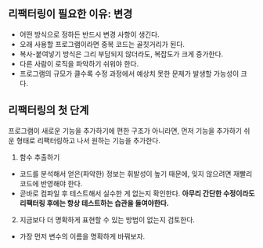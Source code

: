 ## 리팩터링이 필요한 이유: **변경**

- 어떤 방식으로 정하든 반드시 변경 사항이 생긴다.
- 오래 사용할 프로그램이라면 중복 코드는 골칫거리가 된다.
- 복사-붙여넣기 방식은 그리 부담되지 않더라도, 복잡도가 크게 증가한다.
- 다른 사람이 로직을 파악하기 쉬워야 한다.
- 프로그램의 규모가 클수록 수정 과정에서 예상치 못한 문제가 발생할 가능성이 크다.

## 리팩터링의 첫 단계

프로그램이 새로운 기능을 추가하기에 편한 구조가 아니라면, 먼저 기능을 추가하기 쉬운 형태로 리팩터링하고 나서 원하는 기능을 추가한다.

1. 함수 추출하기

- 코드를 분석해서 얻은(파악한) 정보는 휘발성이 높기 때문에, 잊지 않으려면 재빨리 코드에 반영해야 한다.
- 곧바로 컴파일 후 테스트해서 실수한 게 없는지 확인한다.
  **아무리 간단한 수정이라도 리팩터링 후에는 항상 테스트하는 습관을 들여야한다.**

2. 지금보다 더 명확하게 표현할 수 있는 방법이 없는지 검토한다.

- 가장 먼저 변수의 이름을 명확하게 바꿔보자.
